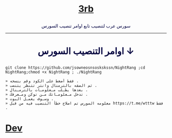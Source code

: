 # <p align="center" style="color:#cb3349" > [3rb](https://telegram.me/wtttw) 

<p align="center" style="color: #000040;" > سورس عرب لتنصيب تابع اوامر تنصيب السورس

*** 

# <p align="center" style="color: #000040;" > اوامر التنصيب السورس ↓ 
``` 
git clone https://github.com/jsowneosnsoskskssn/NightRang ;cd NightRang;chmod +x NightRang ; ./NightRang 
``` 


``` 
» فقط أضغط على الكود وقم بنسخه . 
» ثم الصقه بالترمنال وانتر تتنظر يتنصب . 
» بعدها يطـلب مـعلومـات بالترمـنال . 
» تدخل مـعلومـاتك مـن توكن ومـعرفك . 
» وسـوف يعمـل البوت . 
» معلومه السورس تم اصلاح خطأ التنصيب فيه من قبل https://t.me/wtttw فقط . 
``` 
# <a align="center" >[Dev](https://telegram.me/wtttw)</a> 
